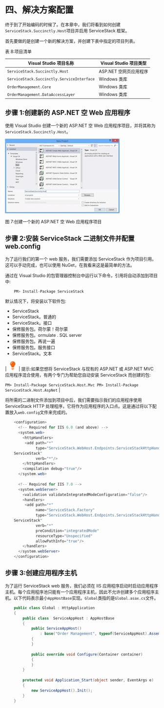 # 四、解决方案配置

终于到了开始编码的时候了。在本章中，我们将看到如何创建`ServiceStack.Succinctly.Host`项目并启用 ServiceStack 框架。

首先要做的是创建一个新的解决方案，并创建下表中指定的项目列表。

表 8:项目清单

| Visual Studio 项目名称 | Visual Studio 项目类型 |
| --- | --- |
| `ServiceStack.Succinctly.Host` | ASP.NET 空网页应用程序 |
| `ServiceStack.Succinctly.ServiceInterface` | Windows 类库 |
| `OrderManagement.Core` | Windows 类库 |
| `OrderManagement.DataAccessLayer` | Windows 类库 |

## 步骤 1:创建新的 ASP.NET 空 Web 应用程序

使用 Visual Studio 创建一个新的 ASP.NET 空 Web 应用程序项目，并将其称为`ServiceStack.Succinctly.Host`。

![](img/image011.jpg)

图 7:创建一个新的 ASP.NET 空 Web 应用程序项目

## 步骤 2:安装 ServiceStack 二进制文件并配置 web.config

为了运行我们的第一个 web 服务，我们需要添加 ServiceStack 作为项目引用。这可以手动完成，也可以使用 NuGet，在我看来这是最简单的方法。

通过在 Visual Studio 的包管理器控制台中运行以下命令，引用将自动添加到项目中:

```cs
    PM> Install-Package ServiceStack

```

默认情况下，将安装以下软件包:

*   ServiceStack
*   ServiceStack。普通的
*   ServiceStack。接口
*   保修服务包。荷尔蒙！荷尔蒙
*   保修服务包。ormulate . SQL server
*   保修服务包。再说一遍
*   保修服务包。服务接口
*   ServiceStack。文本

| ![](img/tip.png) | 提示:如果您想将 ServiceStack 与现有的 ASP.NET 或 ASP.NET MVC 应用程序混合使用，有两个专门为帮助您自动安装 ServiceStack 而创建的包:

`PM> Install-Package ServiceStack.Host.Mvc
PM> Install-Package ServiceStack.Host.AspNet` |

将所需的二进制文件添加到项目中后，我们需要指示我们的应用程序使用 ServiceStack HTTP 处理程序，它将作为应用程序的入口点。这是通过将以下配置放入`web.config`文件来完成的。

```cs
    <configuration>
      <!-- Required for IIS 6.0 (and above) -->
      <system.web>
        <httpHandlers>
         <add path="*"
              type="ServiceStack.WebHost.Endpoints.ServiceStackHttpHandlerFactory, 
    ServiceStack"
              verb="*"/>
        </httpHandlers>
        <compilation debug="true"/>
      </system.web>

      <!-- Required for IIS 7.0 -->
      <system.webServer>
        <validation validateIntegratedModeConfiguration="false"/>
        <handlers>
         <add path="*"
              name="ServiceStack.Factory"
              type="ServiceStack.WebHost.Endpoints.ServiceStackHttpHandlerFactory, 
    ServiceStack"
              verb="*"
              preCondition="integratedMode"
              resourceType="Unspecified"
              allowPathInfo="true"/>
        </handlers>
      </system.webServer>
    </configuration>

```

## 步骤 3:创建应用程序主机

为了运行 ServiceStack web 服务，我们必须在 IIS 应用程序启动时启动应用程序主机。每个应用程序池只能有一个应用程序主机，因此不允许创建多个应用程序主机。以下代码表示最小`AppHostBase`实现。`Global`类指的是`Global.asax.cs`文件。

```cs
    public class Global : HttpApplication
    {
        public class  ServiceAppHost : AppHostBase
        {
            public ServiceAppHost()
                : base("Order Management", typeof(ServiceAppHost).Assembly)
            {
            }

            public override void Configure(Container container)
            {
            }
        }

        protected void Application_Start(object sender, EventArgs e)
        {
            new ServiceAppHost().Init();
        }
    }

```
